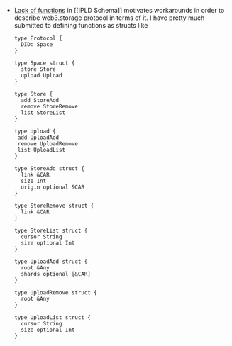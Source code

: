 - [Lack of functions](https://github.com/ipld/ipld/issues/263) in [[IPLD Schema]] motivates workarounds in order to describe web3.storage protocol in terms of it. I have pretty much submitted to defining functions as structs like
  
  ```ipldsch
  type Protocol {
    DID: Space
  }
  
  type Space struct {
    store Store
    upload Upload
  }
  
  type Store {
    add StoreAdd
    remove StoreRemove
    list StoreList
  }
  
  type Upload {
   add UploadAdd
   remove UploadRemove
   list UploadList
  }
  
  type StoreAdd struct {
    link &CAR
    size Int
    origin optional &CAR
  }
  
  type StoreRemove struct {
    link &CAR
  }
  
  type StoreList struct {
    cursor String
    size optional Int
  }
  
  type UploadAdd struct {
    root &Any
    shards optional [&CAR]
  }
  
  type UploadRemove struct {
    root &Any
  }
  
  type UploadList struct {
    cursor String
    size optional Int
  }
  ```